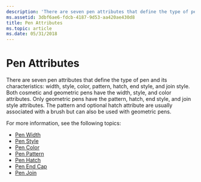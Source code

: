 ```yaml
---
description: 'There are seven pen attributes that define the type of pen and its characteristics: width, style, color, pattern, hatch, end style, and join style.'
ms.assetid: 3dbf6ae6-fdcb-4187-9d53-aa420ae430d8
title: Pen Attributes
ms.topic: article
ms.date: 05/31/2018
---
```


# Pen Attributes

There are seven pen attributes that define the type of pen and its characteristics: width, style, color, pattern, hatch, end style, and join style. Both cosmetic and geometric pens have the width, style, and color attributes. Only geometric pens have the pattern, hatch, end style, and join style attributes. The pattern and optional hatch attribute are usually associated with a brush but can also be used with geometric pens.

For more information, see the following topics:

-   [Pen Width](pen-width.md)
-   [Pen Style](pen-style.md)
-   [Pen Color](pen-color.md)
-   [Pen Pattern](pen-pattern.md)
-   [Pen Hatch](pen-hatch.md)
-   [Pen End Cap](pen-end-cap.md)
-   [Pen Join](pen-join.md)

 

 



